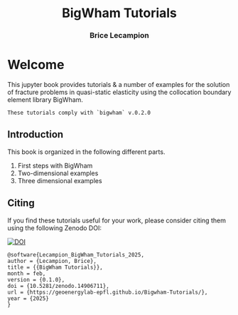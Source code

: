 <h1 style="text-align: center;" class="ignore-toc"> BigWham Tutorials</h1>
<h3 style="text-align: center;" class="ignore-toc"> Brice Lecampion</h3>


# Welcome

This jupyter book provides tutorials & a number of examples for the solution of fracture problems in quasi-static elasticity using the collocation boundary element library BigWham.


```{important}
These tutorials comply with `bigwham` v.0.2.0
```

## Introduction 

This book is organized in the following different parts.

1. First steps with BigWham 
2. Two-dimensional examples 
3. Three dimensional examples 


## Citing

If you find these tutorials useful for your  work, please consider citing them using the following Zenodo DOI:

[![DOI](https://zenodo.org/badge/758603082.svg)](https://doi.org/10.5281/zenodo.14906710)


```
@software{Lecampion_BigWham_Tutorials_2025,
author = {Lecampion, Brice},
title = {{BigWham Tutorials}},
month = feb,
version = {0.1.0},
doi = {10.5281/zenodo.14906711},
url = {https://geoenergylab-epfl.github.io/Bigwham-Tutorials/},
year = {2025}
}
```
